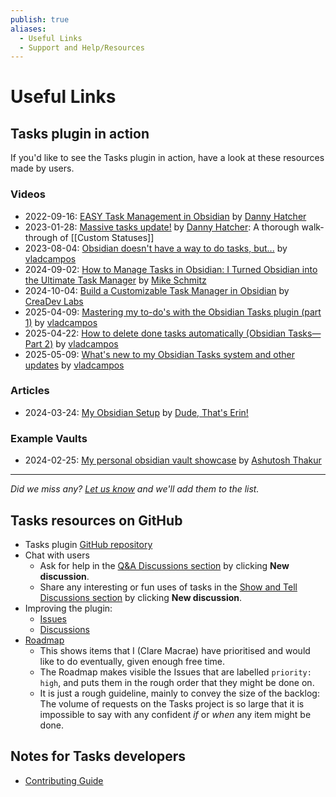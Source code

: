 ```yaml
---
publish: true
aliases:
  - Useful Links
  - Support and Help/Resources
---
```


# Useful Links

## Tasks plugin in action

If you'd like to see the Tasks plugin in action, have a look at these resources made by users.

<!-- Try to use publication date, if possible, and sort in date order -->

### Videos

- 2022-09-16: [EASY Task Management in Obsidian](https://www.youtube.com/watch?v=SAfBpltPx0w) by [Danny Hatcher](https://www.youtube.com/@DannyHatcherTech)
- 2023-01-28: [Massive tasks update!](https://www.youtube.com/watch?v=beCk8wXtVto&t=240s) by [Danny Hatcher](https://www.youtube.com/@DannyHatcherTech): A thorough walk-through of [[Custom Statuses]]
- 2023-08-04: [Obsidian doesn't have a way to do tasks, but...](https://www.youtube.com/watch?v=c6A0u6NQccw) by [vladcampos](https://www.youtube.com/@vladcampos)
- 2024-09-02: [How to Manage Tasks in Obsidian: I Turned Obsidian into the Ultimate Task Manager](https://www.youtube.com/watch?v=ZjVBQHyLyMM) by [Mike Schmitz](https://www.youtube.com/@MikeSchmitz)
- 2024-10-04: [Build a Customizable Task Manager in Obsidian](https://www.youtube.com/watch?v=6ksJRqxVc8s) by [CreaDev Labs](https://www.youtube.com/@creadevlabs)
- 2025-04-09: [Mastering my to-do's with the Obsidian Tasks plugin (part 1)](https://www.youtube.com/watch?v=ip_2RJZ3s6c) by [vladcampos](https://www.youtube.com/@vladcampos)
- 2025-04-22: [How to delete done tasks automatically (Obsidian Tasks—Part 2)](https://www.youtube.com/watch?v=uYrgNYXp5ac) by [vladcampos](https://www.youtube.com/@vladcampos)
- 2025-05-09: [What's new to my Obsidian Tasks system and other updates](https://www.youtube.com/watch?v=gskqXUVNpZs) by [vladcampos](https://www.youtube.com/@vladcampos)

### Articles

- 2024-03-24: [My Obsidian Setup](https://dudethatserin.com/my-obsidian-setup/) by [Dude, That's Erin!](https://dudethatserin.com)

### Example Vaults

- 2024-02-25: [My personal obsidian vault showcase](https://github.com/ashu-otaku/Personal-Wiki) by [Ashutosh Thakur](https://github.com/ashu-otaku)

---

_Did we miss any? [Let us know](https://github.com/obsidian-tasks-group/obsidian-tasks/issues/2732) and we'll add them to the list._

## Tasks resources on GitHub

- Tasks plugin [GitHub repository](https://github.com/obsidian-tasks-group/obsidian-tasks)
- Chat with users
  - Ask for help in the [Q&A Discussions section](https://github.com/obsidian-tasks-group/obsidian-tasks/discussions/categories/q-a) by clicking **New discussion**.
  - Share any interesting or fun uses of tasks in the [Show and Tell Discussions section](https://github.com/obsidian-tasks-group/obsidian-tasks/discussions/categories/show-and-tell) by clicking **New discussion**.
- Improving the plugin:
  - [Issues](https://github.com/obsidian-tasks-group/obsidian-tasks/issues)
  - [Discussions](https://github.com/obsidian-tasks-group/obsidian-tasks/discussions)
- [Roadmap](https://github.com/orgs/obsidian-tasks-group/projects/4)
  - This shows items that I (Clare Macrae) have prioritised and would like to do eventually, given enough free time.
  - The Roadmap makes visible the Issues that are labelled `priority: high`, and puts them in the rough order that they might be done on.
  - It is just a rough guideline, mainly to convey the size of the backlog: The volume of requests on the Tasks project is so large that it is impossible to say with any confident _if_ or _when_ any item might be done.

## Notes for Tasks developers

- [Contributing Guide](https://publish.obsidian.md/tasks-contributing/)
